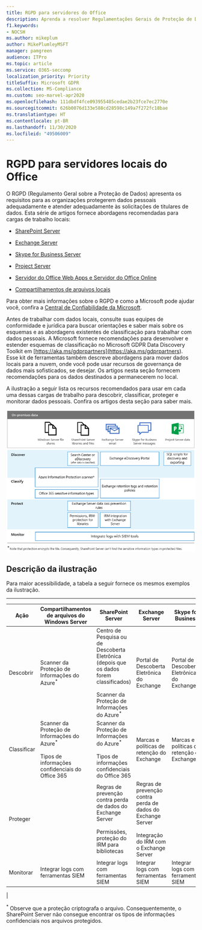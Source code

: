 ```yaml
---
title: RGPD para servidores do Office
description: Aprenda a resolver Regulamentações Gerais de Proteção de Dados (RGPD) para o SharePoint Server local.
f1.keywords:
- NOCSH
ms.author: mikeplum
author: MikePlumleyMSFT
manager: pamgreen
audience: ITPro
ms.topic: article
ms.service: O365-seccomp
localization_priority: Priority
titleSuffix: Microsoft GDPR
ms.collection: MS-Compliance
ms.custom: seo-marvel-apr2020
ms.openlocfilehash: 111dbdf4fce093955485cedae2b23fce7ec2770e
ms.sourcegitcommit: 626b0076d133e588cd28598c149a7f272fc18bae
ms.translationtype: HT
ms.contentlocale: pt-BR
ms.lasthandoff: 11/30/2020
ms.locfileid: "49506009"
---
```

# <a name="gdpr-for-office-on-premises-servers"></a>RGPD para servidores locais do Office

O RGPD (Regulamento Geral sobre a Proteção de Dados) apresenta os requisitos para as organizações protegerem dados pessoais adequadamente e atender adequadamente às solicitações de titulares de dados. Esta série de artigos fornece abordagens recomendadas para cargas de trabalho locais:

- [SharePoint Server](gdpr-for-sharepoint-server.md)

- [Exchange Server](gdpr-for-exchange-server.md)

- [Skype for Business Server](gdpr-for-skype-for-business-server.md)

- [Project Server](gdpr-for-project-server.md)

- [Servidor do Office Web Apps e Servidor do Office Online](gdpr-for-office-online-server.md)

- [Compartilhamentos de arquivos locais](gdpr-for-on-premises-file-shares.md)

Para obter mais informações sobre o RGPD e como a Microsoft pode ajudar você, confira a [Central de Confiabilidade da Microsoft](https://www.microsoft.com/trust-center/privacy/gdpr-overview
).

Antes de trabalhar com dados locais, consulte suas equipes de conformidade e jurídica para buscar orientações e saber mais sobre os esquemas e as abordagens existentes de classificação para trabalhar com dados pessoais. A Microsoft fornece recomendações para desenvolver e estender esquemas de classificação no Microsoft GDPR Data Discovery Toolkit em [https://aka.ms/gdprpartners](<https://aka.ms/gdprpartners>). Esse kit de ferramentas também descreve abordagens para mover dados locais para a nuvem, onde você pode usar recursos de governança de dados mais sofisticados, se desejar. Os artigos nesta seção fornecem recomendações para os dados destinados a permanecerem no local.

A ilustração a seguir lista os recursos recomendados para usar em cada uma dessas cargas de trabalho para descobrir, classificar, proteger e monitorar dados pessoais. Confira os artigos desta seção para saber mais.

![Diagrama descrevendo os recursos para descobrir, classificar, proteger e monitorar dados pessoais entre cargas de trabalho](../media/gdpr-for-office-servers-image1.png)

## <a name="illustration-description"></a>Descrição da ilustração

Para maior acessibilidade, a tabela a seguir fornece os mesmos exemplos da ilustração.

****

|Ação|Compartilhamentos de arquivos do Windows Server|SharePoint Server|Exchange Server|Skype for Business|Project Server|
|---|---|---|---|---|---|
|Descobrir|Scanner da Proteção de Informações do Azure<sup>\*</sup>|Centro de Pesquisa ou de Descoberta Eletrônica (depois que os dados forem classificados) <br/><br/> Scanner da Proteção de Informações do Azure<sup>\*</sup>|Portal de Descoberta Eletrônica do Exchange|Portal de Descoberta Eletrônica do Exchange|Scripts SQL para descobrir e exportar|
|Classificar|Scanner da Proteção de Informações do Azure<sup>\*</sup> <br/><br/> Tipos de informações confidenciais do Office 365|Scanner da Proteção de Informações do Azure<sup>\*</sup> <br/><br/> Tipos de informações confidenciais do Office 365|Marcas e políticas de retenção do Exchange|Marcas e políticas de retenção do Exchange||
|Proteger||Regras de prevenção contra perda de dados do Exchange Server <br/><br/> Permissões, proteção do IRM para bibliotecas|Regras de prevenção contra perda de dados do Exchange Server <br/><br/> Integração do IRM com o Exchange Server|||
|Monitorar|Integrar logs com ferramentas SIEM|Integrar logs com ferramentas SIEM|Integrar logs com ferramentas SIEM|Integrar logs com ferramentas SIEM|Integrar logs com ferramentas SIEM|
|

<sup>\*</sup> Observe que a proteção criptografa o arquivo. Consequentemente, o SharePoint Server não consegue encontrar os tipos de informações confidenciais nos arquivos protegidos.
